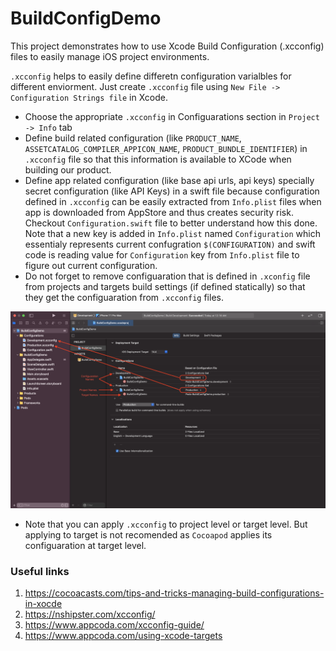 # BuildConfigDemo

This project demonstrates how to use Xcode Build Configuration (.xcconfig) files to easily manage iOS project environments.
<br>

`.xcconfig` helps to easily define differetn configuration varialbles for different enviorment. Just create `.xcconfig` file using `New File -> Configuration Strings file` in Xcode.

-   Choose the appropriate `.xcconfig` in Configuarations section in `Project -> Info` tab
-   Define build related configuration (like `PRODUCT_NAME`, `ASSETCATALOG_COMPILER_APPICON_NAME`, `PRODUCT_BUNDLE_IDENTIFIER`) in `.xcconfig` file so that this information is available to XCode when building our product.
-   Define app related configuration (like base api urls, api keys) specially secret configuration (like API Keys) in a swift file because configuration defined in `.xcconfig` can be easily extracted from `Info.plist` files when app is downloaded from AppStore and thus creates security risk. Checkout `Configuration.swift` file to better understand how this done. Note that a new key is added in `Info.plist` named `Configuration` which essentialy represents current confugration `$(CONFIGURATION)` and swift code is reading value for `Configuration` key from `Info.plist` file to figure out current configuration.
-   Do not forget to remove configuaration that is defined in `.xconfig` file from projects and targets build settings (if defined statically) so that they get the configuaration from `.xcconfig` files.

![alt text](https://github.com/nazmulcuet11/BuildConfigDemo/blob/main/screenshot_1.png?raw=true)

-   Note that you can apply `.xcconfig` to project level or target level. But applying to target is not recomended as `Cocoapod` applies its configuaration at target level.

### Useful links

1. https://cocoacasts.com/tips-and-tricks-managing-build-configurations-in-xocde
2. https://nshipster.com/xcconfig/
3. https://www.appcoda.com/xcconfig-guide/
4. https://www.appcoda.com/using-xcode-targets
